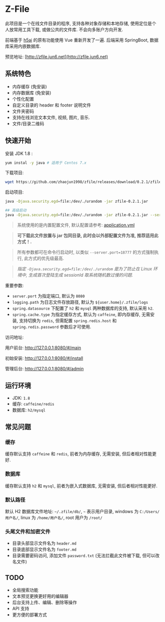 # Z-File

此项目是一个在线文件目录的程序, 支持各种对象存储和本地存储, 使用定位是个人放常用工具下载, 或做公共的文件库. 不会向多账户方向开发.

前端基于 [h5ai](https://larsjung.de/h5ai/) 的原有功能使用 Vue 重新开发了一遍. 后端采用 SpringBoot, 数据库采用内嵌数据库.

预览地址: [http://zfile.jun6.net](http://zfile.jun6.net)

## 系统特色

* 内存缓存 (免安装)
* 内存数据库 (免安装)
* 个性化配置
* 自定义目录的 header 和 footer 说明文件
* 文件夹密码
* 支持在线浏览文本文件, 视频, 图片, 音乐.
* 文件/目录二维码

## 快速开始


安装 JDK 1.8 : 

```bash
yum instal -y java # 适用于 Centos 7.x
```

下载项目:

```bash
wget https://github.com/zhaojun1998/zfile/releases/download/0.2.1/zfile-0.2.1.jar
```

启动项目:

```bash
java -Djava.security.egd=file:/dev/./urandom -jar zfile-0.2.1.jar

## 高级启动
java -Djava.security.egd=file:/dev/./urandom -jar zfile-0.2.1.jar --server.port=18777
```

> 系统使用的是内置配置文件, 默认配置请参考: [application.yml](https://github.com/zhaojun1998/zfile/blob/master/src/main/resources/application.yml)

> **可下载此文件放置与 jar 包同目录, 此时会以外部配置文件为准, 推荐适用此方式！.**

> 所有参数都可在命令行启动时, 以类似 `--server.port=18777` 的方式强制执行, 此方式的优先级最高.

> *指定 `-Djava.security.egd=file:/dev/./urandom` 是为了防止在 Linux 环境中, 生成首次登陆生成 sessionId 取系统随机数过慢的问题.*

重要参数:
- `server.port` 为指定端口, 默认为 `8080`
- `logging.path` 为日志文件存放路径, 默认为 `${user.home}/.zfile/logs`
- `spring.datasource` 下配置了 `h2` 和 `mysql` 两种数据库的支持,  默认采用 `h2`.
- `spring.cache.type` 为指定缓存方式, 默认为 `caffeine`, 即内存缓存, 无需安装, 支持切换为 `redis`, 但需配置 `spring.redis.host` 和 `spring.redis.password` 参数后才可使用.


访问地址:

用户前台: http://127.0.0.1:8080/#/main

初始安装: http://127.0.0.1:8080/#/install

管理后台: http://127.0.0.1:8080/#/admin




## 运行环境

* JDK: `1.8`
* 缓存: `caffeine/redis`
* 数据库: `h2/mysql`

## 常见问题

### 缓存

缓存默认支持 `caffeine` 和 `redis`, 前者为内存缓存, 无需安装, 但后者相对性能更好.

### 数据库

缓存默认支持 `h2` 和 `mysql`, 前者为嵌入式数据库, 无需安装, 但后者相对性能更好.


### 默认路径

默认 H2 数据库文件地址: `~/.zfile/db/`, `~` 表示用户目录, windows 为 `C:/Users/用户名/`, linux 为 `/home/用户名/`, root 用户为 `/root/`


### 头尾文件和加密文件

- 目录头部显示文件名为 `header.md`
- 目录底部显示文件名为 `footer.md`
- 目录需要密码访问, 添加文件 `password.txt` (无法拦截此文件被下载, 但可以改名文件)

## TODO

- 全局搜索功能
- 文本预览更换更好用的编辑器
- 后台支持上传、编辑、删除等操作
- API 支持
- 更方便的部署方式
